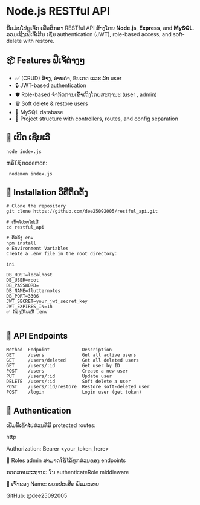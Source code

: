 # Node.js RESTful API

ນີ້ເເມ່ນໂປຣເຈັກ ເພື່ອສຶກສາ RESTful API ສ້າງໂດຍ **Node.js**, **Express**, and **MySQL**. ລວມເຖິງເຟີເຈີ້ເສີມ ເຊັ່ນ authentication (JWT), role-based access, and soft-delete with restore.

## 📦 Features ຟີເຈີ້ຕ່າງໆ

- ✅ (CRUD) ສ້າງ, ອ່ານຄ່າ, ອັບເດດ ເເລະ ລົບ user
- 🔒 JWT-based authentication
- 🛡️ Role-based ຈຳກັດການເຂົ້າເຖິງໂດຍສະຖານະ (user , admin)
- 🗑️ Soft delete & restore users 
- 🌱 MySQL database  
- 📁 Project structure with controllers, routes, and config separation

## 🚀 ເປີດ ເຊີບເວີ
 

```
node index.js

```
ຫລືໃຊ້ nodemon:

```
 nodemon index.js
```

## 🔧 Installation ວິທີຕິດຕັ້ງ

```
# Clone the repository
git clone https://github.com/dee25092005/restful_api.git

# ເຂົ້າໄປຫາໂຟເດີ
cd restful_api

# ຕິດຕັ້ງ env
npm install
⚙️ Environment Variables
Create a .env file in the root directory:

ini

DB_HOST=localhost
DB_USER=root
DB_PASSWORD=
DB_NAME=flutternotes
DB_PORT=3306
JWT_SECRET=your_jwt_secret_key
JWT_EXPIRES_IN=1h
✅ ຕ້ອງມີໄຟລນີ້ .env 


```

## 🔌 API Endpoints
```
Method	Endpoint	        Description
GET	    /users	            Get all active users
GET	    /users/deleted	    Get all deleted users
GET	    /users/:id	        Get user by ID
POST	/users	            Create a new user
PUT	    /users/:id	        Update user
DELETE	/users/:id	        Soft delete a user
POST	/users/:id/restore	Restore soft-deleted user
POST	/login	            Login user (get token)

```

## 🔐 Authentication
ເພີ່ມນີ້ເຂົ້າໄປສ່ວນທີ່ມີ protected routes:

http

Authorization: Bearer <your_token_here>

👤 Roles
admin ສາມາດໃຊ້ໄດ້ທຸກສ່ວນຂອງ endpoints

ກວດສອບສະຖານະ ໃນ authenticateRole middleware



🎯 ເຈົ້າຂອງ
Name: ພອນປະເສີດ ພົມມະເທບ

GitHub: @dee25092005